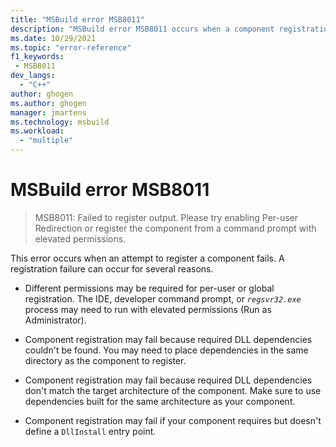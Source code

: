 ```yaml
---
title: "MSBuild error MSB8011"
description: "MSBuild error MSB8011 occurs when a component registration operation fails during the build."
ms.date: 10/29/2021
ms.topic: "error-reference"
f1_keywords:
 - MSB8011
dev_langs:
  - "C++"
author: ghogen
ms.author: ghogen
manager: jmartens
ms.technology: msbuild
ms.workload:
  - "multiple"
---
```

# MSBuild error MSB8011

> MSB8011: Failed to register output. Please try enabling Per-user Redirection or register the component from a command prompt with elevated permissions.

This error occurs when an attempt to register a component fails. A registration failure can occur for several reasons. 

- Different permissions may be required for per-user or global registration. The IDE, developer command prompt, or *`regsvr32.exe`* process may need to run with elevated permissions (Run as Administrator). 

- Component registration may fail because required DLL dependencies couldn't be found. You may need to place dependencies in the same directory as the component to register.

- Component registration may fail because required DLL dependencies don't match the target architecture of the component. Make sure to use dependencies built for the same architecture as your component.

- Component registration may fail if your component requires but doesn't define a `DllInstall` entry point. 
